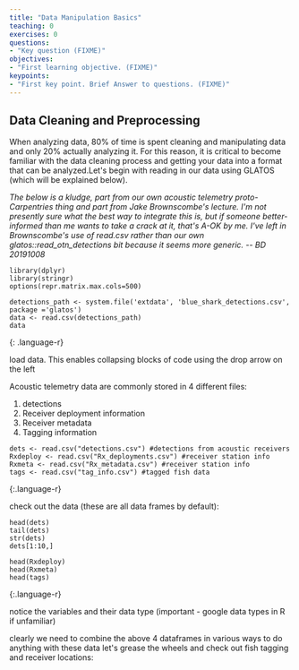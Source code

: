 ```yaml
---
title: "Data Manipulation Basics"
teaching: 0
exercises: 0
questions:
- "Key question (FIXME)"
objectives:
- "First learning objective. (FIXME)"
keypoints:
- "First key point. Brief Answer to questions. (FIXME)"
---
```


## Data Cleaning and Preprocessing

When analyzing data, 80% of time is spent cleaning and manipulating data and only 20% actually analyzing it. For this reason, it is critical to become familiar with the data cleaning process and getting your data into a format that can be analyzed.Let's begin with reading in our data using GLATOS (which will be explained below).

*The below is a kludge, part from our own acoustic telemetry proto-Carpentries thing and part from Jake Brownscombe's lecture. I'm not presently sure what the best way to integrate this is, but if someone better-informed than me wants to take a crack at it, that's A-OK by me. I've left in Brownscombe's use of read.csv rather than our own glatos::read_otn_detections bit because it seems more generic.
-- BD 20191008*
~~~
library(dplyr)
library(stringr)
options(repr.matrix.max.cols=500)

detections_path <- system.file('extdata', 'blue_shark_detections.csv', package ='glatos')
data <- read.csv(detections_path)
data
~~~
{: .language-r}

load data.
This enables collapsing blocks of code using the drop arrow on the left

Acoustic telemetry data are commonly stored in 4 different files:
1. detections
2. Receiver deployment information
3. Receiver metadata
4. Tagging information

~~~
dets <- read.csv("detections.csv") #detections from acoustic receivers
Rxdeploy <- read.csv("Rx_deployments.csv") #receiver station info
Rxmeta <- read.csv("Rx_metadata.csv") #receiver station info
tags <- read.csv("tag_info.csv") #tagged fish data
~~~
{:.language-r}

check out the data (these are all data frames by default):

~~~
head(dets)
tail(dets)
str(dets)
dets[1:10,]

head(Rxdeploy)
head(Rxmeta)
head(tags)
~~~
{:.language-r}


notice the variables and their data type (important - google data types in R if unfamiliar)

clearly we need to combine the above 4 dataframes in various ways to do anything with these data
let's grease the wheels and check out fish tagging and receiver locations:
